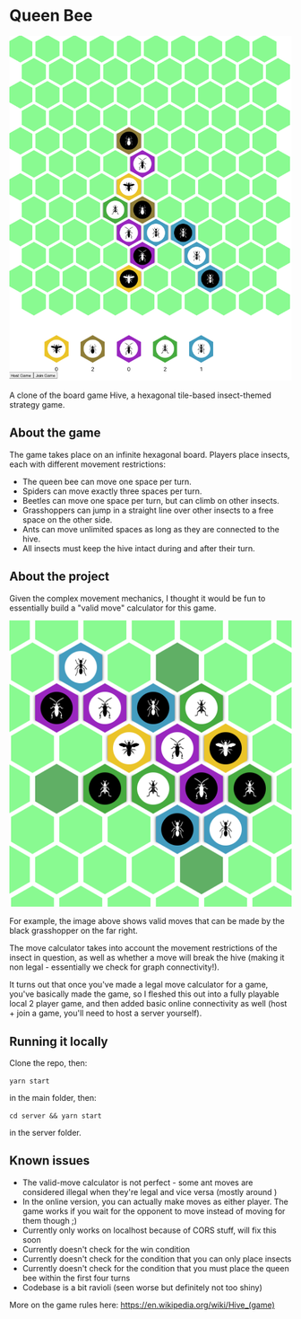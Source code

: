 # Queen Bee

![Gameplay Screenshot](assets/screenshot-v1-0-0.png)

A clone of the board game Hive, a hexagonal tile-based insect-themed strategy game.

## About the game

The game takes place on an infinite hexagonal board. Players place insects, each with different movement restrictions:

* The queen bee can move one space per turn.
* Spiders can move exactly three spaces per turn.
* Beetles can move one space per turn, but can climb on other insects.
* Grasshoppers can jump in a straight line over other insects to a free space on the other side.
* Ants can move unlimited spaces as long as they are connected to the hive.
* All insects must keep the hive intact during and after their turn.

## About the project

Given the complex movement mechanics, I thought it would be fun to essentially build a "valid move" calculator for this game.

![Movement Calculator](assets/move-calc-v1-0-0.png)

For example, the image above shows valid moves that can be made by the black grasshopper on the far right.

The move calculator takes into account the movement restrictions of the insect in question, as well as whether a move will break the hive (making it non legal - essentially we check for graph connectivity!).

It turns out that once you've made a legal move calculator for a game, you've basically made the game, so I fleshed this out into a fully playable local 2 player game, and then added basic online connectivity as well (host + join a game, you'll need to host a server yourself).

## Running it locally

Clone the repo, then:

`yarn start`

in the main folder, then:

`cd server && yarn start`

in the server folder.

## Known issues

* The valid-move calculator is not perfect - some ant moves are considered illegal when they're legal and vice versa (mostly around )
* In the online version, you can actually make moves as either player. The game works if you wait for the opponent to move instead of moving for them though ;)
* Currently only works on localhost because of CORS stuff, will fix this soon
* Currently doesn't check for the win condition
* Currently doesn't check for the condition that you can only place insects
* Currently doesn't check for the condition that you must place the queen bee within the first four turns
* Codebase is a bit ravioli (seen worse but definitely not too shiny)

More on the game rules here: https://en.wikipedia.org/wiki/Hive_(game)